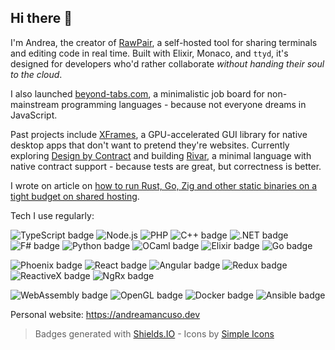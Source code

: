 ## Hi there 👋
I'm Andrea, the creator of [RawPair](https://github.com/rawpair/rawpair), a self-hosted tool for sharing terminals and editing code in real time. Built with Elixir, Monaco, and `ttyd`, it's designed for developers who'd rather collaborate _without handing their soul to the cloud_.

I also launched [beyond-tabs.com](https://beyond-tabs.com), a minimalistic job board for non-mainstream programming languages - because not everyone dreams in JavaScript.

Past projects include [XFrames](https://xframes.dev), a GPU-accelerated GUI library for native desktop apps that don't want to pretend they're websites.
Currently exploring [Design by Contract](https://beyondtesting.dev) and building [Rivar](https://github.com/andreamancuso/rivar-lang), a minimal language with native contract support - because tests are great, but correctness is better.

I wrote on article on [how to run Rust, Go, Zig and other static binaries on a tight budget on shared hosting](https://dev.to/andreamancuso/running-rust-binaries-on-shared-hosting-a-practical-approach-to-type-safety-on-a-budget-jmb).

Tech I use regularly:

![TypeScript badge](https://img.shields.io/badge/-TypeScript-3178c6?logo=typescript&logoColor=white&logoSize=25)
![Node.js](https://img.shields.io/badge/-Node.js-80BD02?logo=nodedotjs&logoColor=black)
![PHP](https://img.shields.io/badge/-PHP-474a8a?logo=php&logoColor=white&logoSize=25)
![C++ badge](https://img.shields.io/badge/-C++-0180CD?logo=cplusplus&logoColor=white&logoSize=25)
![.NET badge](https://img.shields.io/badge/-.NET-512BD4?logo=dotnet&logoColor=white&logoSize=25)
![F# badge](https://img.shields.io/badge/-F%23-378BBA?logo=fsharp&logoColor=white)
![Python badge](https://img.shields.io/badge/-Python-FEC007?logo=python&logoColor=0176BC&logoSize=25)
![OCaml badge](https://img.shields.io/badge/-OCaml-EC6813?logo=ocaml&logoColor=484444&logoSize=25)
![Elixir badge](https://img.shields.io/badge/-Elixir-4B275F?logo=elixir&logoColor=white&logoSize=25)
![Go badge](https://img.shields.io/badge/-Go-00ADD8?logo=go&logoColor=white&logoSize=25)

![Phoenix badge](https://img.shields.io/badge/-Phoenix-FD4F00?logo=phoenixframework&logoColor=white&logoWidth=25)
![React badge](https://img.shields.io/badge/-ReactJs-61DAFB?logo=react&logoColor=black&logoWidth=25)
![Angular badge](https://img.shields.io/badge/-Angular-C64638?logo=vuedotjs&logoColor=white)
![Redux badge](https://img.shields.io/badge/-Redux-764ABC?logo=redux&logoColor=white)
![ReactiveX badge](https://img.shields.io/badge/-ReactiveX-E60090?logo=reactivex&logoColor=white)
![NgRx badge](https://img.shields.io/badge/-NgRx-4C2075?logo=reactivex&logoColor=white)

![WebAssembly badge](https://img.shields.io/badge/-WebAssembly-654FF0?logo=webassembly&logoColor=white)
![OpenGL badge](https://img.shields.io/badge/-OpenGL-5487B2?logo=opengl&logoColor=white)
![Docker badge](https://img.shields.io/badge/-Docker-2597EE?logo=docker&logoColor=black)
![Ansible badge](https://img.shields.io/badge/-Ansible-EE0000?logo=ansible&logoColor=white)

Personal website: https://andreamancuso.dev

> Badges generated with [Shields.IO](https://shields.io/badges) - Icons by [Simple Icons](https://simpleicons.org/)
